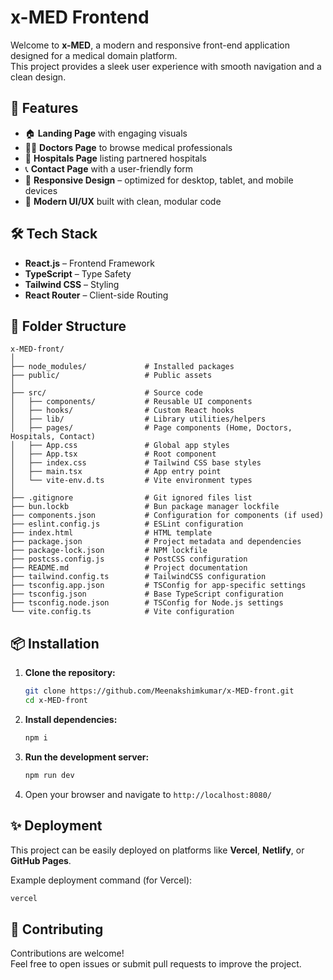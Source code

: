 # x-MED Frontend

Welcome to **x-MED**, a modern and responsive front-end application designed for a medical domain platform.  
This project provides a sleek user experience with smooth navigation and a clean design.

## 🚀 Features

- 🏠 **Landing Page** with engaging visuals
- 🧑‍⚕️ **Doctors Page** to browse medical professionals
- 🏥 **Hospitals Page** listing partnered hospitals
- 📞 **Contact Page** with a user-friendly form
- 📱 **Responsive Design** – optimized for desktop, tablet, and mobile devices
- 🎨 **Modern UI/UX** built with clean, modular code

## 🛠 Tech Stack

- **React.js** – Frontend Framework
- **TypeScript** – Type Safety
- **Tailwind CSS** – Styling
- **React Router** – Client-side Routing

## 📂 Folder Structure

```
x-MED-front/
│
├── node_modules/             # Installed packages
├── public/                   # Public assets
│
├── src/                      # Source code
│   ├── components/           # Reusable UI components
│   ├── hooks/                # Custom React hooks
│   ├── lib/                  # Library utilities/helpers
│   ├── pages/                # Page components (Home, Doctors, Hospitals, Contact)
│   ├── App.css               # Global app styles
│   ├── App.tsx               # Root component
│   ├── index.css             # Tailwind CSS base styles
│   ├── main.tsx              # App entry point
│   └── vite-env.d.ts         # Vite environment types
│
├── .gitignore                # Git ignored files list
├── bun.lockb                 # Bun package manager lockfile
├── components.json           # Configuration for components (if used)
├── eslint.config.js          # ESLint configuration
├── index.html                # HTML template
├── package.json              # Project metadata and dependencies
├── package-lock.json         # NPM lockfile
├── postcss.config.js         # PostCSS configuration
├── README.md                 # Project documentation
├── tailwind.config.ts        # TailwindCSS configuration
├── tsconfig.app.json         # TSConfig for app-specific settings
├── tsconfig.json             # Base TypeScript configuration
├── tsconfig.node.json        # TSConfig for Node.js settings
└── vite.config.ts            # Vite configuration

```

## 📦 Installation

1. **Clone the repository:**
   ```bash
   git clone https://github.com/Meenakshimkumar/x-MED-front.git
   cd x-MED-front
   ```

2. **Install dependencies:**
   ```bash
   npm i
   ```

3. **Run the development server:**
   ```bash
   npm run dev
   ```

4. Open your browser and navigate to `http://localhost:8080/`

## ✨ Deployment

This project can be easily deployed on platforms like **Vercel**, **Netlify**, or **GitHub Pages**.

Example deployment command (for Vercel):
```bash
vercel
```

## 🤝 Contributing

Contributions are welcome!  
Feel free to open issues or submit pull requests to improve the project.

